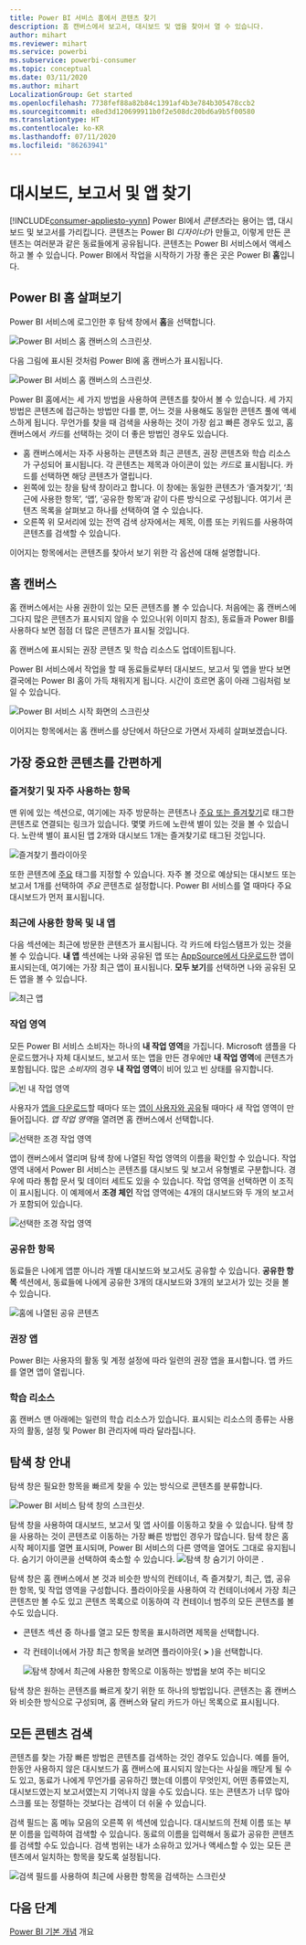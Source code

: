 ```yaml
---
title: Power BI 서비스 홈에서 콘텐츠 찾기
description: 홈 캔버스에서 보고서, 대시보드 및 앱을 찾아서 열 수 있습니다.
author: mihart
ms.reviewer: mihart
ms.service: powerbi
ms.subservice: powerbi-consumer
ms.topic: conceptual
ms.date: 03/11/2020
ms.author: mihart
LocalizationGroup: Get started
ms.openlocfilehash: 7738fef88a82b84c1391af4b3e784b305478ccb2
ms.sourcegitcommit: e8ed3d120699911b0f2e508dc20bd6a9b5f00580
ms.translationtype: HT
ms.contentlocale: ko-KR
ms.lasthandoff: 07/11/2020
ms.locfileid: "86263941"
---
```

# <a name="find-your-dashboards-reports-and-apps"></a>대시보드, 보고서 및 앱 찾기

[!INCLUDE[consumer-appliesto-yynn](../includes/consumer-appliesto-yynn.md)]
Power BI에서 *콘텐츠*라는 용어는 앱, 대시보드 및 보고서를 가리킵니다. 콘텐츠는 Power BI *디자이너*가 만들고, 이렇게 만든 콘텐츠는 여러분과 같은 동료들에게 공유됩니다. 콘텐츠는 Power BI 서비스에서 액세스하고 볼 수 있습니다. Power BI에서 작업을 시작하기 가장 좋은 곳은 Power BI **홈**입니다.

## <a name="explore-power-bi-home"></a>Power BI 홈 살펴보기
Power BI 서비스에 로그인한 후 탐색 창에서 **홈**을 선택합니다. 

![Power BI 서비스 홈 캔버스의 스크린샷.](media/end-user-home/power-bi-home-menu.png)


다음 그림에 표시된 것처럼 Power BI에 홈 캔버스가 표시됩니다.
 
![Power BI 서비스 홈 캔버스의 스크린샷.](media/end-user-home/power-bi-home.png)

Power BI 홈에서는 세 가지 방법을 사용하여 콘텐츠를 찾아서 볼 수 있습니다. 세 가지 방법은 콘텐츠에 접근하는 방법만 다를 뿐, 어느 것을 사용해도 동일한 콘텐츠 풀에 액세스하게 됩니다. 무언가를 찾을 때 검색을 사용하는 것이 가장 쉽고 빠른 경우도 있고, 홈 캔버스에서 *카드*를 선택하는 것이 더 좋은 방법인 경우도 있습니다.

- 홈 캔버스에서는 자주 사용하는 콘텐츠와 최근 콘텐츠, 권장 콘텐츠와 학습 리소스가 구성되어 표시됩니다. 각 콘텐츠는 제목과 아이콘이 있는 *카드*로 표시됩니다. 카드를 선택하면 해당 콘텐츠가 열립니다.
- 왼쪽에 있는 창을 탐색 창이라고 합니다. 이 창에는 동일한 콘텐츠가 ‘즐겨찾기’, ‘최근에 사용한 항목’, ‘앱’, ‘공유한 항목’과 같이 다른 방식으로 구성됩니다. 여기서 콘텐츠 목록을 살펴보고 하나를 선택하여 열 수 있습니다.
- 오른쪽 위 모서리에 있는 전역 검색 상자에서는 제목, 이름 또는 키워드를 사용하여 콘텐츠를 검색할 수 있습니다.

이어지는 항목에서는 콘텐츠를 찾아서 보기 위한 각 옵션에 대해 설명합니다.

## <a name="home-canvas"></a>홈 캔버스
홈 캔버스에서는 사용 권한이 있는 모든 콘텐츠를 볼 수 있습니다. 처음에는 홈 캔버스에 그다지 많은 콘텐츠가 표시되지 않을 수 있으나(위 이미지 참조), 동료들과 Power BI를 사용하다 보면 점점 더 많은 콘텐츠가 표시될 것입니다.

홈 캔버스에 표시되는 권장 콘텐츠 및 학습 리소스도 업데이트됩니다. 
 
Power BI 서비스에서 작업을 할 때 동료들로부터 대시보드, 보고서 및 앱을 받다 보면 결국에는 Power BI 홈이 가득 채워지게 됩니다. 시간이 흐르면 홈이 아래 그림처럼 보일 수 있습니다.

![Power BI 서비스 시작 화면의 스크린샷](media/end-user-home/power-bi-home-oldest.png)

 
이어지는 항목에서는 홈 캔버스를 상단에서 하단으로 가면서 자세히 살펴보겠습니다.

## <a name="most-important-content-at-your-fingertips"></a>가장 중요한 콘텐츠를 간편하게

### <a name="favorites-and-frequents"></a>즐겨찾기 및 자주 사용하는 항목
맨 위에 있는 섹션으로, 여기에는 자주 방문하는 콘텐츠나 [주요 또는 즐겨찾기](end-user-favorite.md)로 태그한 콘텐츠로 연결되는 링크가 있습니다. 몇몇 카드에 노란색 별이 있는 것을 볼 수 있습니다. 노란색 별이 표시된 앱 2개와 대시보드 1개는 즐겨찾기로 태그된 것입니다. 

![즐겨찾기 플라이아웃](./media/end-user-home/power-bi-favorites-frequents.png)

또한 콘텐츠에 [주요](end-user-featured.md) 태그를 지정할 수 있습니다. 자주 볼 것으로 예상되는 대시보드 또는 보고서 1개를 선택하여 *주요* 콘텐츠로 설정합니다. Power BI 서비스를 열 때마다 주요 대시보드가 먼저 표시됩니다. 


### <a name="recents-and-my-apps"></a>최근에 사용한 항목 및 내 앱
다음 섹션에는 최근에 방문한 콘텐츠가 표시됩니다. 각 카드에 타임스탬프가 있는 것을 볼 수 있습니다. **내 앱** 섹션에는 나와 공유된 앱 또는 [AppSource에서 다운로드](end-user-apps.md)한 앱이 표시되는데, 여기에는 가장 최근 앱이 표시됩니다. **모두 보기**를 선택하면 나와 공유된 모든 앱을 볼 수 있습니다.

![최근 앱](./media/end-user-home/power-bi-recent-apps.png)


### <a name="workspaces"></a>작업 영역
모든 Power BI 서비스 소비자는 하나의 **내 작업 영역**을 가집니다. Microsoft 샘플을 다운로드했거나 자체 대시보드, 보고서 또는 앱을 만든 경우에만 **내 작업 영역**에 콘텐츠가 포함됩니다. 많은 *소비자*의 경우 **내 작업 영역**이 비어 있고 빈 상태를 유지합니다.  

![빈 내 작업 영역](./media/end-user-home/power-bi-empty-workspace.png)

사용자가 [앱을 다운로드](end-user-app-marketing.md)할 때마다 또는 [앱이 사용자와 공유](end-user-apps.md)될 때마다 새 작업 영역이 만들어집니다.  *앱 작업 영역*을 열려면 홈 캔버스에서 선택합니다. 

![선택한 조경 작업 영역](./media/end-user-home/power-bi-workspace-section.png)

앱이 캔버스에서 열리며 탐색 창에 나열된 작업 영역의 이름을 확인할 수 있습니다. 작업 영역 내에서 Power BI 서비스는 콘텐츠를 대시보드 및 보고서 유형별로 구분합니다. 경우에 따라 통합 문서 및 데이터 세트도 있을 수 있습니다. 작업 영역을 선택하면 이 조직이 표시됩니다. 이 예제에서 **조경 체인** 작업 영역에는 4개의 대시보드와 두 개의 보고서가 포함되어 있습니다.

![선택한 조경 작업 영역](./media/end-user-home/power-bi-search-workspace.png)

### <a name="shared-with-me"></a>공유한 항목
동료들은 나에게 앱뿐 아니라 개별 대시보드와 보고서도 공유할 수 있습니다. **공유한 항목** 섹션에서, 동료들에 나에게 공유한 3개의 대시보드와 3개의 보고서가 있는 것을 볼 수 있습니다.

![홈에 나열된 공유 콘텐츠](./media/end-user-home/power-bi-shared.png)

### <a name="recommended-apps"></a>권장 앱
Power BI는 사용자의 활동 및 계정 설정에 따라 일련의 권장 앱을 표시합니다. 앱 카드를 열면 앱이 열립니다.
 
### <a name="learning-resources"></a>학습 리소스
홈 캔버스 맨 아래에는 일련의 학습 리소스가 있습니다. 표시되는 리소스의 종류는 사용자의 활동, 설정 및 Power BI 관리자에 따라 달라집니다. 
 
## <a name="explore-the-nav-pane"></a>탐색 창 안내

탐색 창은 필요한 항목을 빠르게 찾을 수 있는 방식으로 콘텐츠를 분류합니다.  

![Power BI 서비스 탐색 창의 스크린샷.](media/end-user-home/power-bi-nav.png)


탐색 창을 사용하여 대시보드, 보고서 및 앱 사이를 이동하고 찾을 수 있습니다. 탐색 창을 사용하는 것이 콘텐츠로 이동하는 가장 빠른 방법인 경우가 많습니다. 탐색 창은 홈 시작 페이지를 열면 표시되며, Power BI 서비스의 다른 영역을 열어도 그대로 유지됩니다. 숨기기 아이콘을 선택하여 축소할 수 있습니다. ![탐색 창 숨기기 아이콘](media/end-user-home/power-bi-hide.png) .
  
탐색 창은 홈 캔버스에서 본 것과 비슷한 방식의 컨테이너, 즉 즐겨찾기, 최근, 앱, 공유한 항목, 및 작업 영역을 구성합니다. 플라이아웃을 사용하여 각 컨테이너에서 가장 최근 콘텐츠만 볼 수도 있고 콘텐츠 목록으로 이동하여 각 컨테이너 범주의 모든 콘텐츠를 볼 수도 있습니다.
 
- 콘텐츠 섹션 중 하나를 열고 모든 항목을 표시하려면 제목을 선택합니다.
- 각 컨테이너에서 가장 최근 항목을 보려면 플라이아웃( **>** )을 선택합니다.

    ![탐색 창에서 최근에 사용한 항목으로 이동하는 방법을 보여 주는 비디오](media/end-user-home/power-bi-nav-bar.gif)

 
탐색 창은 원하는 콘텐츠를 빠르게 찾기 위한 또 하나의 방법입니다. 콘텐츠는 홈 캔버스와 비슷한 방식으로 구성되며, 홈 캔버스와 달리 카드가 아닌 목록으로 표시됩니다. 

## <a name="search-all-of-your-content"></a>모든 콘텐츠 검색
콘텐츠를 찾는 가장 빠른 방법은 콘텐츠를 검색하는 것인 경우도 있습니다. 예를 들어, 한동안 사용하지 않은 대시보드가 홈 캔버스에 표시되지 않는다는 사실을 깨닫게 될 수도 있고, 동료가 나에게 무언가를 공유하긴 했는데 이름이 무엇인지, 어떤 종류였는지, 대시보드였는지 보고서였는지 기억나지 않을 수도 있습니다. 또는 콘텐츠가 너무 많아 스크롤 또는 정렬하는 것보다는 검색이 더 쉬울 수 있습니다. 
 
검색 필드는 홈 메뉴 모음의 오른쪽 위 섹션에 있습니다. 대시보드의 전체 이름 또는 부분 이름을 입력하여 검색할 수 있습니다. 동료의 이름을 입력해서 동료가 공유한 콘텐츠를 검색할 수도 있습니다. 검색 범위는 내가 소유하고 있거나 액세스할 수 있는 모든 콘텐츠에서 일치하는 항목을 찾도록 설정됩니다.

![검색 필드를 사용하여 최근에 사용한 항목을 검색하는 스크린샷](media/end-user-home/power-bi-search-field.png)

## <a name="next-steps"></a>다음 단계
[Power BI 기본 개념](end-user-basic-concepts.md) 개요
